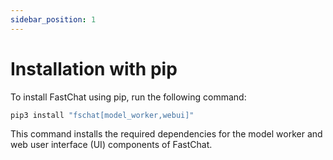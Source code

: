 ```yaml
---
sidebar_position: 1
---
```


# Installation with pip

To install FastChat using pip, run the following command:

```bash
pip3 install "fschat[model_worker,webui]"
```

This command installs the required dependencies for the model worker and web user interface (UI) components of FastChat.

